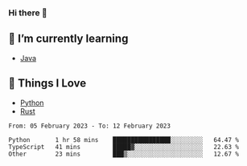 ### Hi there 👋
<!-- ## About Me -->

## 🌱 I’m currently learning
- [Java](https://www.java.com/)

## 🥰 Things I Love
- [Python](https://www.python.org/) 
- [Rust](https://www.rust-lang.org/)

<!--START_SECTION:waka-->

```text
From: 05 February 2023 - To: 12 February 2023

Python       1 hr 58 mins    ████████████████░░░░░░░░░   64.47 %
TypeScript   41 mins         █████▓░░░░░░░░░░░░░░░░░░░   22.63 %
Other        23 mins         ███▒░░░░░░░░░░░░░░░░░░░░░   12.67 %
```

<!--END_SECTION:waka-->

<!--
**CharlesC03/CharlesC03** is a ✨ _special_ ✨ repository because its `README.md` (this file) appears on your GitHub profile.

Here are some ideas to get you started:

- 🔭 I’m currently working on ...
- 🌱 I’m currently learning ...
- 👯 I’m looking to collaborate on ...
- 🤔 I’m looking for help with ...
- 💬 Ask me about ...
- 📫 How to reach me: ...
- 😄 Pronouns: ...
- ⚡ Fun fact: ...
-->
